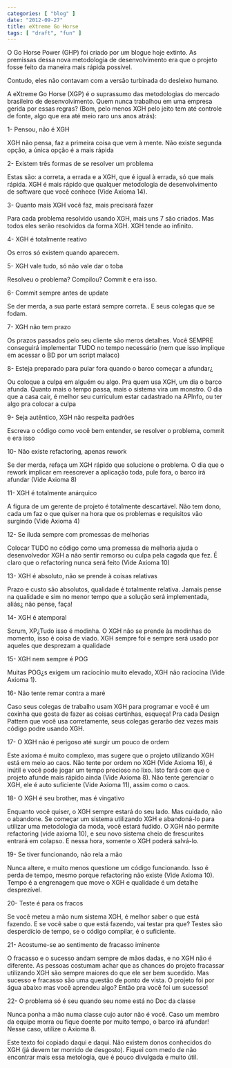 ```yaml
---
categories: [ "blog" ]
date: "2012-09-27"
title: eXtreme Go Horse
tags: [ "draft", "fun" ]
---
```

O Go Horse Power (GHP) foi criado por um blogue hoje extinto. As premissas dessa nova metodologia de desenvolvimento era que o projeto fosse feito da maneira mais rápida possível.

Contudo, eles não contavam com a versão turbinada do desleixo humano.

A eXtreme Go Horse (XGP) é o suprassumo das metodologias do mercado brasileiro de desenvolvimento. Quem nunca trabalhou em uma empresa gerida por essas regras? (Bom, pelo menos XGH pelo jeito tem até controle de fonte, algo que era até meio raro uns anos atrás):

1- Pensou, não é XGH

XGH não pensa, faz a primeira coisa que vem à mente. Não existe segunda opção, a única opção é a mais rápida

2- Existem três formas de se resolver um problema

Estas são: a correta, a errada e a XGH, que é igual à errada, só que mais rápida. XGH é mais rápido que qualquer metodologia de desenvolvimento de software que você conhece (Vide Axioma 14).

3- Quanto mais XGH você faz, mais precisará fazer

Para cada problema resolvido usando XGH, mais uns 7 são criados. Mas todos eles serão resolvidos da forma XGH. XGH tende ao infinito.

4- XGH é totalmente reativo

Os erros só existem quando aparecem.

5- XGH vale tudo, só não vale dar o toba

Resolveu o problema? Compilou? Commit e era isso.

6- Commit sempre antes de update

Se der merda, a sua parte estará sempre correta.. E seus colegas que se fodam.

7- XGH não tem prazo

Os prazos passados pelo seu cliente são meros detalhes. Você SEMPRE conseguirá implementar TUDO no tempo necessário (nem que isso implique em acessar o BD por um script malaco)

8- Esteja preparado para pular fora quando o barco começar a afundar¿

Ou coloque a culpa em alguém ou algo. Pra quem usa XGH, um dia o barco afunda. Quanto mais o tempo passa, mais o sistema vira um monstro. O dia que a casa cair, é melhor seu curriculum estar cadastrado na APInfo, ou ter algo pra colocar a culpa

9- Seja autêntico, XGH não respeita padrões

Escreva o código como você bem entender, se resolver o problema, commit e era isso

10- Não existe refactoring, apenas rework

Se der merda, refaça um XGH rápido que solucione o problema. O dia que o rework implicar em reescrever a aplicação toda, pule fora, o barco irá afundar (Vide Axioma 8)

11- XGH é totalmente anárquico

A figura de um gerente de projeto é totalmente descartável. Não tem dono, cada um faz o que quiser na hora que os problemas e requisitos vão surgindo (Vide Axioma 4)

12- Se iluda sempre com promessas de melhorias

Colocar TUDO no código como uma promessa de melhoria ajuda o desenvolvedor XGH a não sentir remorso ou culpa pela cagada que fez. É claro que o refactoring nunca será feito (Vide Axioma 10)

13- XGH é absoluto, não se prende à coisas relativas

Prazo e custo são absolutos, qualidade é totalmente relativa. Jamais pense na qualidade e sim no menor tempo que a solução será implementada, aliás¿ não pense, faça!

14- XGH é atemporal

Scrum, XP¿Tudo isso é modinha. O XGH não se prende às modinhas do momento, isso é coisa de viado. XGH sempre foi e sempre será usado por aqueles que desprezam a qualidade

15- XGH nem sempre é POG

Muitas POG¿s exigem um raciocínio muito elevado, XGH não raciocina (Vide Axioma 1).

16- Não tente remar contra a maré

Caso seus colegas de trabalho usam XGH para programar e você é um coxinha que gosta de fazer as coisas certinhas, esqueça! Pra cada Design Pattern que você usa corretamente, seus colegas gerarão dez vezes mais código podre usando XGH.

17- O XGH não é perigoso até surgir um pouco de ordem

Este axioma é muito complexo, mas sugere que o projeto utilizando XGH está em meio ao caos. Não tente por ordem no XGH (Vide Axioma 16), é inútil e você pode jogar um tempo precioso no lixo. Isto fará com que o projeto afunde mais rápido ainda (Vide Axioma 8). Não tente gerenciar o XGH, ele é auto suficiente (Vide Axioma 11), assim como o caos.

18- O XGH é seu brother, mas é vingativo

Enquanto você quiser, o XGH sempre estará do seu lado. Mas cuidado, não o abandone. Se começar um sistema utilizando XGH e abandoná-lo para utilizar uma metodologia da moda, você estará fudido. O XGH não permite refactoring (vide axioma 10), e seu novo sistema cheio de frescurites entrará em colapso. E nessa hora, somente o XGH poderá salvá-lo.

19- Se tiver funcionando, não rela a mão

Nunca altere, e muito menos questione um código funcionando. Isso é perda de tempo, mesmo porque refactoring não existe (Vide Axioma 10). Tempo é a engrenagem que move o XGH e qualidade é um detalhe desprezível.

20- Teste é para os fracos

Se você meteu a mão num sistema XGH, é melhor saber o que está fazendo. E se você sabe o que está fazendo, vai testar pra que? Testes são desperdício de tempo, se o código compilar, é o suficiente.

21- Acostume-se ao sentimento de fracasso iminente

O fracasso e o sucesso andam sempre de mãos dadas, e no XGH não é diferente. As pessoas costumam achar que as chances do projeto fracassar utilizando XGH são sempre maiores do que ele ser bem sucedido. Mas sucesso e fracasso são uma questão de ponto de vista. O projeto foi por água abaixo mas você aprendeu algo? Então pra você foi um sucesso!

22- O problema só é seu quando seu nome está no Doc da classe

Nunca ponha a mão numa classe cujo autor não é você. Caso um membro da equipe morra ou fique doente por muito tempo, o barco irá afundar! Nesse caso, utilize o Axioma 8.

Este texto foi copiado daqui e daqui. Não existem donos conhecidos do XGH (já devem ter morrido de desgosto). Fiquei com medo de não encontrar mais essa metologia, que é pouco divulgada e muito útil.
